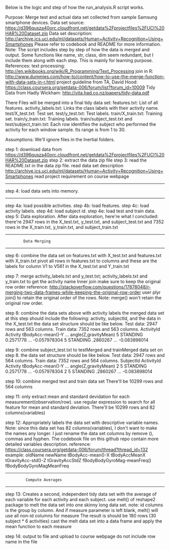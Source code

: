 
Below is the logic and step of how the run_analysis.R script works.

Purpose: Merge test and actual data set collected from sample Samsung smartphone devices.
Data set source: https://d396qusza40orc.cloudfront.net/getdata%2Fprojectfiles%2FUCI%20HAR%20Dataset.zip 
Data set description: http://archive.ics.uci.edu/ml/datasets/Human+Activity+Recognition+Using+Smartphones
Please refer to codebook and README for more information.
Note: The script includes step by step of how the data is merged and output.
      Some functions like name, str, class, dim seem redundant, but I include them
        along with each step. This is mainly for learning purpose.
References:
text processing: http://en.wikibooks.org/wiki/R_Programming/Text_Processing
join in R: http://www.dummies.com/how-to/content/how-to-use-the-merge-function-with-data-sets-in-r.html
project guideline from TA, David Hood: https://class.coursera.org/getdata-006/forum/list?forum_id=10009
Tidy Data from Hadly Wickham: http://vita.had.co.nz/papers/tidy-data.pdf

 There Files will be merged into a final tidy data set:
 features.txt:      List of all features.
 activity_labels.txt: Links the class labels with their activity name.
 test/X_test.txt:   Test set.
 test/y_test.txt:   Test labels.
 train/X_train.txt: Training set.
 train/y_train.txt: Training labels.
 train/subject_test.txt and test/subject_train.txt: Each row identifies the subject who performed the activity for each window sample. Its range is from 1 to 30. 

 Assumptions: We'll ignore files in the Inertial folders.

step 1: download data from https://d396qusza40orc.cloudfront.net/getdata%2Fprojectfiles%2FUCI%20HAR%20Dataset.zip 
step 2: extract the data zip file
step 3: read the README.txt in the data zip file.
        read data set description http://archive.ics.uci.edu/ml/datasets/Human+Activity+Recognition+Using+Smartphones
        read project requirement on course webpage

*************************************
  step 4: load data sets into memory. 
*************************************
step 4a: load possible activities.
step 4b: load features.
step 4c: load activity labels.
step 4d: load  subject id.
step 4e: load test and train data.
step 5: Data exploration.
After data exploration, here're what I concluded:
 there're 2947 rows in the X_test.txt, y_test.txt, and subject_test.txt
 and 7352 rows in the X_train.txt, y_train.txt, and subject_train.txt

*************************************
            Data Merging 
*************************************
step 6: combine the data set on features.txt with X_test.txt
       and features.txt with X_train.txt
 pivot all rows in features.txt to columns and these are the labels for
 column V1 to V561 in the X_test.txt and Y_train.txt

step 7:
merge activity_labels.txt and y_test.txt; activity_labels.txt and y_train.txt to get the activity name
Inner join
make sure to keep the original row order
 reference: http://stackoverflow.com/questions/17878048/r-merging-two-data-frames-while-keeping-the-original-row-order
 user plyr join() to retain the original order of the rows.
 Note: merge() won't retain the original row order.

step 8: combine the data sets above with activity labels
the merged data set at this step should include the following:
  activity, subjectId, and the data in the X_test.txt
 the data set structure should be like below.
 Test data:  2947 rows and 563 columns.
 Train data: 7352 rows and 563 columns.
 ActivityId  Activity tBodyAcc-mean()-Y  ...  angle(Z,gravityMean)
     5      STANDING    0.2571778        ...    -0.057978304
     5      STANDING     .2860267        ...    -0.083898014

step 9: combine subject_test.txt to testMerged and trainMerged data set on step 8.
 the data set structure should be like below.
 Test data:  2947 rows and 564 columns.
 Train data: 7352 rows and 564 columns.
 SubjectId ActivityId  Activity  tBodyAcc-mean()-Y  ...  angle(Z,gravityMean)
     2       5         STANDING    0.2571778        ...    -0.057978304
     2       5         STANDING     .2860267        ...    -0.083898014

step 10: combine merged test and train data set
 There'll be 10299 rows and 564 columns

step 11: only extract mean and standard devidation for each measurement(observation/row).
use regular expression to search for all feature for mean and standard deviation.
 There'll be 10299 rows and 82 columns(variables)

step 12: Appropriately labels the data set with descriptive variable names.
Note: since this data set has 82 columns(variables), I don't want to make the names any longer.
 I just rename the data set columns by remove (), commas and hyphen. 
 The codebook file on this github repo contain more detailed variables description.
reference: https://class.coursera.org/getdata-006/forum/thread?thread_id=132
example: 
         oldName                     newName
   tBodyAcc-mean()-X             tBodyAccMeanX
   tGravityAcc-std()-Z           tGravityAccStdZ
   fBodyBodyGyroMag-meanFreq()   fBodyBodyGyroMagMeanFreq

************************************************************
             Compute Averages 
************************************************************
step 13: Creates a second, independent tidy data set with the average 
of each variable for each activity and each subject.
use melt() of reshape2 package to melt the data set into one skinny long data set.
note: id columns is the group by column.
 And if measure parameter is left blank, melt() will use all non-id columns for measure
The result is should be 180 rows (30 subject * 6 activities)
cast the melt data set into a data frame and apply the mean function to each measure 

step 14: output to file and upload to course webpage
do not include row name in the file
